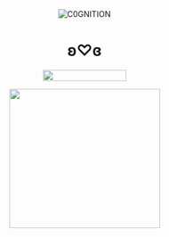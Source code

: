 ## 

<p align="center"> <img src="https://komarev.com/ghpvc/?username=C0GNITION&label=poop%20shards&color=c72216&style=flat" alt="C0GNITION" /> </p>
<h1 align="center">ʚ♡ɞ</h1>
<p align="center"> 
  <img width="150" height="20" src="https://media.discordapp.net/attachments/1299154542591606806/1339834900936785930/image.gif?ex=67b029fd&is=67aed87d&hm=87b67f3098fad84510617a087a6933de70c24e7982c044bb58d8eb3df155280a&=&width=225&height=30">
<p align="center"> 
  <img width="271" height="250" src="https://static.wikia.nocookie.net/cookierunkingdom/images/c/c0/Cookie0612-personal1.gif/revision/latest?cb=20240712043420">
</p>



